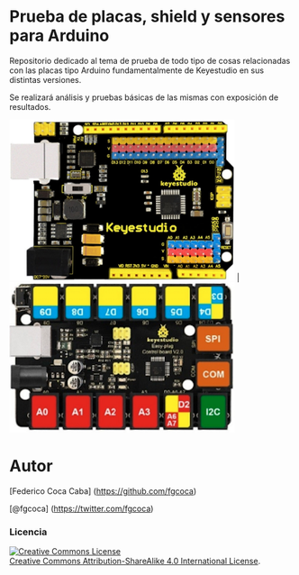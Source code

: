 # **Prueba de placas, shield y sensores para Arduino**
Repositorio dedicado al tema de prueba de todo tipo de cosas relacionadas con las placas tipo Arduino fundamentalmente de Keyestudio en sus distintas versiones.

Se realizará análisis y pruebas básicas de las mismas con exposición de resultados.

![](https://github.com/fgcoca/Prueba-de-placas-shield-y-sensores-para-Arduino/blob/master/0-Portada/UNO-con-pines.png) | ![](https://github.com/fgcoca/Prueba-de-placas-shield-y-sensores-para-Arduino/blob/master/0-Portada/UNO-easy-plug.png)

# **Autor**

[Federico Coca Caba] (https://github.com/fgcoca)

[@fgcoca] (https://twitter.com/fgcoca)

### **Licencia**
<a rel="license" href="http://creativecommons.org/licenses/by-sa/4.0/"><img alt="Creative Commons License" style="border-width:0" src="https://i.creativecommons.org/l/by-sa/4.0/88x31.png" /></a><br /> <a rel="license" href="http://creativecommons.org/licenses/by-sa/4.0/">Creative Commons Attribution-ShareAlike 4.0 International License</a>.


